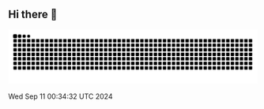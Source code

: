## Hi there 👋
![snake gif](https://github.com/limdongsun0814/limdongsun0814/blob/output/github-contribution-grid-snake.svg)
<!--
**limdongsun0814/limdongsun0814** is a ✨ _special_ ✨ repository because its `README.md` (this file) appears on your GitHub profile.

Here are some ideas to get you started:

- 🔭 I’m currently working on ...
- 🌱 I’m currently learning ...
- 👯 I’m looking to collaborate on ...
- 🤔 I’m looking for help with ...
- 💬 Ask me about ...
- 📫 How to reach me: ...
- 😄 Pronouns: ...
- ⚡ Fun fact: ...
-->


Wed Sep 11 00:34:32 UTC 2024
